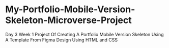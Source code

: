 # My-Portfolio-Mobile-Version-Skeleton-Microverse-Project
Day 3 Week 1 Project Of Creating A Portfolio Mobile Version Skeleton Using A Template From Figma Design Using HTML and CSS
